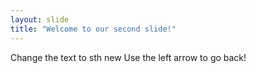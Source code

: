 ```yaml
---
layout: slide
title: "Welcome to our second slide!"
---
```

Change the text to sth new
Use the left arrow to go back!

